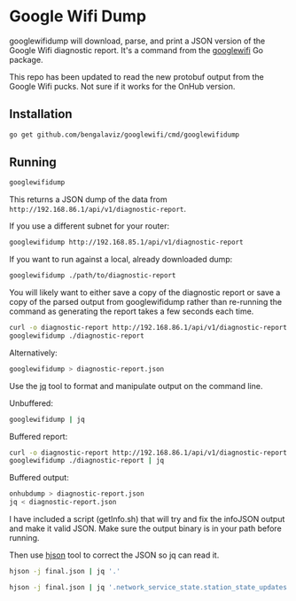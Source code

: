 # Google Wifi Dump

googlewifidump will download, parse, and print a JSON version of the Google Wifi
diagnostic report. It's a command from the
[googlewifi](https://github.com/bengalaviz/googlewifi) Go package.

This repo has been updated to read the new protobuf output from the Google Wifi pucks. Not
sure if it works for the OnHub version. 

## Installation

```sh
go get github.com/bengalaviz/googlewifi/cmd/googlewifidump
```

## Running

```sh
googlewifidump
```

This returns a JSON dump of the data from `http://192.168.86.1/api/v1/diagnostic-report`.

If you use a different subnet for your router:

```sh
googlewifidump http://192.168.85.1/api/v1/diagnostic-report
```

If you want to run against a local, already downloaded dump:

```sh
googlewifidump ./path/to/diagnostic-report
```

You will likely want to either save a copy of the diagnostic report or save a
copy of the parsed output from googlewifidump rather than re-running the command as
generating the report takes a few seconds each time.

```sh
curl -o diagnostic-report http://192.168.86.1/api/v1/diagnostic-report
googlewifidump ./diagnostic-report
```

Alternatively:

```sh
googlewifidump > diagnostic-report.json
```

Use the [jq](https://stedolan.github.io/jq/) tool to format and manipulate
output on the command line.

Unbuffered:

```sh
googlewifidump | jq
```

Buffered report:

```sh
curl -o diagnostic-report http://192.168.86.1/api/v1/diagnostic-report
googlewifidump ./diagnostic-report | jq
```

Buffered output:

```sh
onhubdump > diagnostic-report.json
jq < diagnostic-report.json
```

I have included a script (getInfo.sh) that will try and fix the infoJSON output and make it valid JSON.
Make sure the output binary is in your path before running.

Then use [hjson](https://hjson.org) tool to correct the JSON so jq can read it.

```sh
hjson -j final.json | jq '.'

hjson -j final.json | jq '.network_service_state.station_state_updates | .[] | .station_state_update'
```
